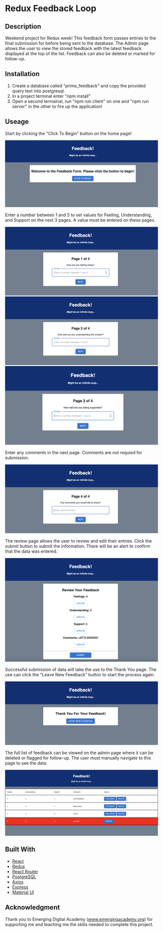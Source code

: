 # Redux Feedback Loop

## Description
Weekend project for Redux week! This feedback form passes entries to the final submission for before being sent to the database. The Admin page allows the user to view the stored feedback with the latest feedback displayed at the top of the list. Feedback can also be deleted or marked for follow-up.

## Installation
1. Create a database called "prime_feedback" and copy the provided query text into postgresql.
2. In a project terminal enter "npm install"
3. Open a second termainal, run "npm run client" on one and "npm run server" in the other to fire up the application!

## Useage

Start by clicking the "Click To Begin" button on the home page!

![Home Page](/screenshots/homescreen.png)

Enter a number between 1 and 5 to set values for Feeling, Understanding, and Support on the next 3 pages. A value must be entered on these pages.

![Feeling Page](/screenshots/feeling.png)
![Understanding Page](/screenshots/understanding.png)
![Support Page](/screenshots/support.png)

Enter any comments in the next page. Comments are not requied for submission.

![Comments Page](/screenshots/comments.png)

The review page allows the user to review and edit their entries. Click the submit button to submit the information. There will be an alert to confirm that the data was entered. 

![Review Page](/screenshots/review.png)

Successful submission of data will take the use to the Thank You page. The use can click the "Leave New Feedback" button to start the process again.

![Thank You Page](/screenshots/thankyou.png)

The full list of feedback can be viewed on the admin page where it can be deleted or flagged for follow-up. The user must manually navigate to this page to see the data.

![Admin Page](/screenshots/admin.png)

## Built With
- [React](https://react.dev)
- [Redux](https://react-redux.js.org/)
- [React Router](https://reactrouter.com/en/main)
- [PostgreSQL](https://www.postgresql.org/)
- [Axios](https://axios-http.com/docs/intro)
- [Express](https://expressjs.com/)
- [Material UI](https://mui.com/material-ui/getting-started/overview/)

## Acknowledgment
Thank you to Emerging Digital Academy (www.emergingacademy.org) for supporting me and teaching me the skills needed to complete this project.